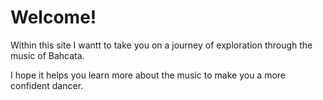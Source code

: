 # Welcome!

Within this site I wantt to take you on a journey of exploration through the music of Bahcata.

I hope it helps you learn more about the music to make you a more confident dancer.